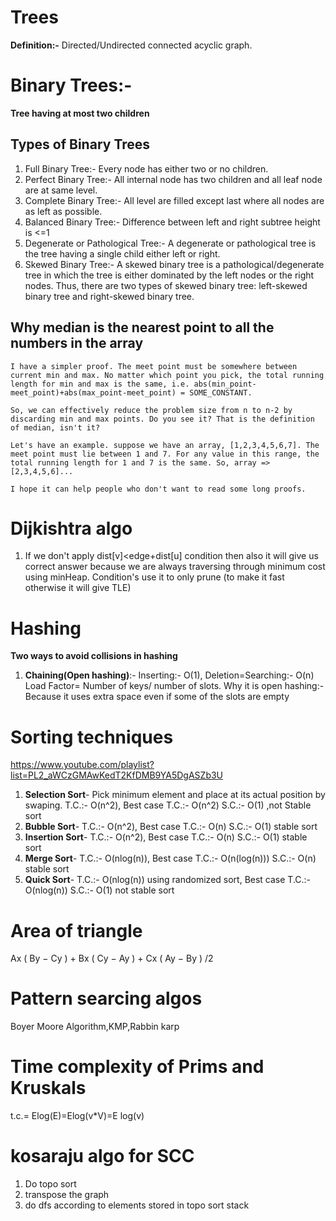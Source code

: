 # Trees

**Definition:-** Directed/Undirected connected acyclic graph.

# Binary Trees:-

**Tree having at most two children**

## Types of Binary Trees

1. Full Binary Tree:- Every node has either two or no children.
2. Perfect Binary Tree:- All internal node has two children and all leaf node are at same level.
3. Complete Binary Tree:- All level are filled except last where all nodes are as left as possible.
4. Balanced Binary Tree:- Difference between left and right subtree height is <=1
5. Degenerate or Pathological Tree:- A degenerate or pathological tree is the tree having a single child either left or right.
6. Skewed Binary Tree:- A skewed binary tree is a pathological/degenerate tree in which the tree is either dominated by the left nodes or the right nodes. Thus, there are two types of skewed binary tree: left-skewed binary tree and right-skewed binary tree.

## Why median is the nearest point to all the numbers in the array

```
I have a simpler proof. The meet point must be somewhere between current min and max. No matter which point you pick, the total running length for min and max is the same, i.e. abs(min_point-meet_point)+abs(max_point-meet_point) = SOME_CONSTANT.

So, we can effectively reduce the problem size from n to n-2 by discarding min and max points. Do you see it? That is the definition of median, isn't it?

Let's have an example. suppose we have an array, [1,2,3,4,5,6,7]. The meet point must lie between 1 and 7. For any value in this range, the total running length for 1 and 7 is the same. So, array => [2,3,4,5,6]...

I hope it can help people who don't want to read some long proofs.
```

# Dijkishtra algo

1. If we don't apply dist[v]<edge+dist[u] condition then also it will give us correct answer because we are always traversing through minimum cost using minHeap. Condition's use it to only prune (to make it fast otherwise it will give TLE)

# Hashing

**Two ways to avoid collisions in hashing**

1. **Chaining(Open hashing)**:-
   Inserting:- O(1), Deletion=Searching:- O(n)
   Load Factor= Number of keys/ number of slots.
   Why it is open hashing:- Because it uses extra space even if some of the slots are empty

# Sorting techniques

https://www.youtube.com/playlist?list=PL2_aWCzGMAwKedT2KfDMB9YA5DgASZb3U

1. **Selection Sort**- Pick minimum element and place at its actual position by swaping.
   T.C.:- O(n^2), Best case T.C.:- O(n^2) S.C.:- O(1) ,not Stable sort
2. **Bubble Sort**-
   T.C.:- O(n^2), Best case T.C.:- O(n) S.C.:- O(1) stable sort
3. **Insertion Sort**-
   T.C.:- O(n^2), Best case T.C.:- O(n) S.C.:- O(1) stable sort
4. **Merge Sort**-
   T.C.:- O(nlog(n)), Best case T.C.:- O(n(log(n))) S.C.:- O(n) stable sort
5. **Quick Sort**-
   T.C.:- O(nlog(n)) using randomized sort, Best case T.C.:- O(nlog(n)) S.C.:- O(1) not stable sort

# Area of triangle

Ax ( By − Cy ) + Bx ( Cy − Ay ) + Cx ( Ay − By ) /2

# Pattern searcing algos

Boyer Moore Algorithm,KMP,Rabbin karp

# Time complexity of Prims and Kruskals

t.c.= Elog(E)=Elog(v\*V)=E log(v)

# kosaraju algo for SCC

1. Do topo sort
2. transpose the graph
3. do dfs according to elements stored in topo sort stack
